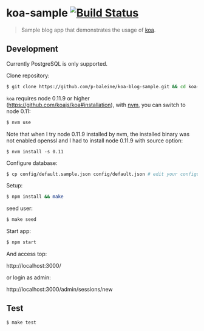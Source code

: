 # koa-sample [![Build Status](https://travis-ci.org/p-baleine/koa-blog-sample.png?branch=master)](https://travis-ci.org/p-baleine/koa-blog-sample)

> Sample blog app that demonstrates the usage of [koa](https://github.com/koajs/koa).

## Development

Currently PostgreSQL is only supported.

Clone repository:

```bash
$ git clone https://github.com/p-baleine/koa-blog-sample.git && cd koa-blog-sample
```

`koa` requires node 0.11.9 or higher (https://github.com/koajs/koa#installation), with [nvm](https://github.com/creationix/nvm), you can switch to node 0.11:

```bash
$ nvm use
```

Note that when I try node 0.11.9 installed by nvm, the installed binary was not enabled openssl and I had to install node 0.11.9 with source option:

```
$ nvm install -s 0.11
```

Configure database:

```bash
$ cp config/default.sample.json config/default.json # edit your configuration
```

Setup:

```bash
$ npm install && make
```

seed user:

```bash
$ make seed
```

Start app:

```bash
$ npm start
```

And access top:

http://localhost:3000/

or login as admin:

http://localhost:3000/admin/sessions/new

## Test

```bash
$ make test
```
